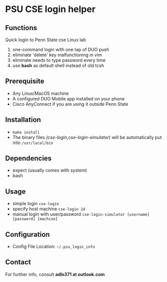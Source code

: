PSU CSE login helper
===

Functions
---

Quick login to Penn State cse Linux lab

1. one-command login with one tap of DUO push
2. eliminate 'delete' key malfunctioning in vim
3. eliminate needs to type password every time
4. use **bash** as default shell instead of old tcsh

Prerequisite
---
* Any Linux/MacOS machine
* A configured DUO Mobile app installed on your phone
* Cisco AnyConnect if you are using it outside Penn State

Installation
---
* `make install`
* The binary files *(cse-login,cse-login-simulator)* will be automatically put into `/usr/local/bin`

Dependencies
---
* expect (usually comes with system)
* bash

Usage
---
* simple login `cse-login`
* specify host machine `cse-login 24`
* manual login with user/password `cse-login-simulator [username] [password] [machine]`

Configuration
---
* Config File Location: `~/.psu_login_info`

Contact
---

For further info, consult **adls371 at outlook.com**
